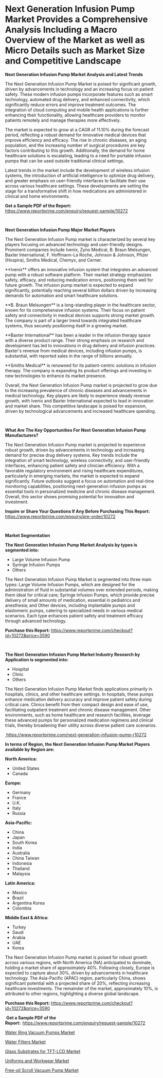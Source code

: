 <p><h1>Next Generation Infusion Pump Market Provides a Comprehensive Analysis Including a Macro Overview of the Market as well as Micro Details such as Market Size and Competitive Landscape</h1></p><p><strong>Next Generation Infusion Pump Market Analysis and Latest Trends</strong></p>
<p><p>The Next Generation Infusion Pump Market is poised for significant growth, driven by advancements in technology and an increasing focus on patient safety. These modern infusion pumps incorporate features such as smart technology, automated drug delivery, and enhanced connectivity, which significantly reduce errors and improve treatment outcomes. The integration of cloud computing and mobile health applications is further enhancing their functionality, allowing healthcare providers to monitor patients remotely and manage therapies more effectively.</p><p>The market is expected to grow at a CAGR of 11.10% during the forecast period, reflecting a robust demand for innovative medical devices that improve efficiency and efficacy. The rise in chronic diseases, an aging population, and the increasing number of surgical procedures are key factors contributing to this growth. Additionally, the demand for home healthcare solutions is escalating, leading to a need for portable infusion pumps that can be used outside traditional clinical settings.</p><p>Latest trends in the market include the development of wireless infusion systems, the introduction of artificial intelligence to optimize drug delivery, and greater emphasis on user-friendly interfaces to facilitate their use across various healthcare settings. These developments are setting the stage for a transformative shift in how medications are administered in clinical and home environments.</p></p>
<p><strong>Get a Sample PDF of the Report:&nbsp;</strong> <a href="https://www.reportprime.com/enquiry/request-sample/10272">https://www.reportprime.com/enquiry/request-sample/10272</a></p>
<p>&nbsp;</p>
<p><strong>Next Generation Infusion Pump Major Market Players</strong></p>
<p><p>The Next Generation Infusion Pump market is characterized by several key players focusing on advanced technology and user-friendly designs. Prominent companies include Ivenix, Zyno Medical, B. Braun Melsungen, Baxter International, F. Hoffmann-La Roche, Johnson & Johnson, Pfizer (Hospira), Smiths Medical, Chemyx, and Cerner.</p><p>**Ivenix** offers an innovative infusion system that integrates an advanced pump with a robust software platform. Their market strategy emphasizes safety, efficacy, and reducing medication errors, positioning them well for future growth. The infusion pump market is expected to expand significantly, potentially reaching several billion dollars driven by increasing demands for automation and smart healthcare solutions.</p><p>**B. Braun Melsungen** is a long-standing player in the healthcare sector, known for its comprehensive infusion systems. Their focus on patient safety and connectivity in medical devices supports strong market growth. The company is part of a larger trend towards integrated healthcare systems, thus securely positioning itself in a growing market.</p><p>**Baxter International** has been a leader in the infusion therapy space with a diverse product range. Their strong emphasis on research and development has led to innovations in drug delivery and infusion practices. Baxter's revenue from medical devices, including infusion pumps, is substantial, with reported sales in the range of billions annually.</p><p>**Smiths Medical** is renowned for its patient-centric solutions in infusion therapy. The company is expanding its product offerings and investing in new technologies to enhance its market presence.</p><p>Overall, the Next Generation Infusion Pump market is projected to grow due to the increasing prevalence of chronic diseases and advancements in medical technology. Key players are likely to experience steady revenue growth, with Ivenix and Baxter International expected to lead in innovation and market share. This competitive landscape is poised for expansion, driven by technological advancements and increased healthcare spending.</p></p>
<p>&nbsp;</p>
<p><strong>What Are The Key Opportunities For Next Generation Infusion Pump Manufacturers?</strong></p>
<p><p>The Next Generation Infusion Pump market is projected to experience robust growth, driven by advancements in technology and increasing demand for precise drug delivery systems. Key trends include the integration of smart technology, wireless connectivity, and user-friendly interfaces, enhancing patient safety and clinician efficiency. With a favorable regulatory environment and rising healthcare expenditures, particularly in emerging markets, the market is expected to expand significantly. Future outlooks suggest a focus on automation and real-time monitoring capabilities, positioning next-generation infusion pumps as essential tools in personalized medicine and chronic disease management. Overall, this sector shows promising potential for innovation and investment.</p></p>
<p><strong>Inquire or Share Your Questions If Any Before Purchasing This Report:</strong> <a href="https://www.reportprime.com/enquiry/pre-order/10272">https://www.reportprime.com/enquiry/pre-order/10272</a></p>
<p>&nbsp;</p>
<p><strong>Market Segmentation</strong></p>
<p><strong>The Next Generation Infusion Pump Market Analysis by types is segmented into:</strong></p>
<p><ul><li>Large Volume Infusion Pump</li><li>Syringe Infusion Pumps</li><li>Others</li></ul></p>
<p><p>The Next Generation Infusion Pump Market is segmented into three main types: Large Volume Infusion Pumps, which are designed for the administration of fluid in substantial volumes over extended periods, making them ideal for critical care; Syringe Infusion Pumps, which provide precise delivery of small amounts of medication, essential in pediatrics and anesthesia; and Other devices, including implantable pumps and elastomeric pumps, catering to specialized needs in various medical scenarios. Each type enhances patient safety and treatment efficacy through advanced technology.</p></p>
<p><strong>Purchase this Report:&nbsp;</strong><a href="https://www.reportprime.com/checkout?id=10272&price=3590">https://www.reportprime.com/checkout?id=10272&price=3590</a></p>
<p>&nbsp;</p>
<p><strong>The Next Generation Infusion Pump Market Industry Research by Application is segmented into:</strong></p>
<p><ul><li>Hospital</li><li>Clinic</li><li>Others</li></ul></p>
<p><p>The Next Generation Infusion Pump Market finds applications primarily in hospitals, clinics, and other healthcare settings. In hospitals, these pumps enhance medication delivery accuracy and improve patient safety during critical care. Clinics benefit from their compact design and ease of use, facilitating outpatient treatment and chronic disease management. Other environments, such as home healthcare and research facilities, leverage these advanced pumps for personalized medication regimens and clinical trials, thereby broadening their utility across diverse patient care scenarios.</p></p>
<p><a href="https://www.reportprime.com/next-generation-infusion-pump-r10272">&nbsp;https://www.reportprime.com/next-generation-infusion-pump-r10272</a></p>
<p><strong>In terms of Region, the Next Generation Infusion Pump Market Players available by Region are:</strong></p>
<p>
    <p> <strong> North America: </strong>
        <ul>
            <li>United States</li>
            <li>Canada</li>
        </ul>
        </p> 
    <p> <strong> Europe: </strong>
        <ul>
            <li>Germany</li>
            <li>France</li>
            <li>U.K.</li>
            <li>Italy</li>
            <li>Russia</li>
        </ul>
        </p> 
    <p> <strong> Asia-Pacific: </strong>
        <ul>
            <li>China</li>
            <li>Japan</li>
            <li>South Korea</li>
            <li>India</li>
            <li>Australia</li>
            <li>China Taiwan</li>
            <li>Indonesia</li>
            <li>Thailand</li>
            <li>Malaysia</li>
        </ul>
        </p> 
    <p> <strong> Latin America: </strong>
        <ul>
            <li>Mexico</li>
            <li>Brazil</li>
            <li>Argentina Korea</li>
            <li>Colombia</li>
        </ul>
        </p> 
    <p> <strong> Middle East & Africa: </strong>
        <ul>
            <li>Turkey</li>
            <li>Saudi</li>
            <li>Arabia</li>
            <li>UAE</li>
            <li>Korea</li>
        </ul>
    </p>
    </p>
<p><p>The Next Generation Infusion Pump market is poised for robust growth across various regions, with North America (NA) anticipated to dominate, holding a market share of approximately 40%. Following closely, Europe is expected to capture about 30%, driven by advancements in healthcare technology. The Asia-Pacific (APAC) region, particularly China, shows significant potential with a projected share of 20%, reflecting increasing healthcare investments. The remainder of the market, approximately 10%, is attributed to other regions, highlighting a diverse global landscape.</p></p>
<p><strong>Purchase this Report: </strong><a href="https://www.reportprime.com/checkout?id=10272&price=3590">https://www.reportprime.com/checkout?id=10272&price=3590</a></p>
<p>&nbsp;<strong>Get a Sample PDF of the Report:&nbsp;&nbsp;</strong><a href="https://www.reportprime.com/enquiry/request-sample/10272">https://www.reportprime.com/enquiry/request-sample/10272</a></p>
<p><strong></strong></p>
<p><p><a href="https://issuu.com/reportprime-2/docs/water-ring-vacuum-pumps-market-size_066920c00476b6">Water Ring Vacuum Pumps Market</a></p><p><a href="https://www.linkedin.com/pulse/navigating-water-filters-market-expert-analysis-forecast-lx1kc?trackingId=UC8%2BKXHzR7%2BgENTTWxAMzA%3D%3D">Water Filters Market</a></p><p><a href="https://medium.com/@kein87623/the-comprehensive-glass-substrates-for-tft-lcd-market-research-report-is-essential-for-b131856ccb0c">Glass Substrates for TFT-LCD Market</a></p><p><a href="https://www.linkedin.com/pulse/uniforms-workwear-market-industry-landscape-growth-trajectories-bolgf?trackingId=MAdSRSFQRFWxWdI5VDOeng%3D%3D">Uniforms and Workwear Market</a></p><p><a href="https://issuu.com/reportprime-2/docs/free-oil-scroll-vacuum-pump-market-_e9950db118d8a7">Free-oil Scroll Vacuum Pump Market</a></p></p>